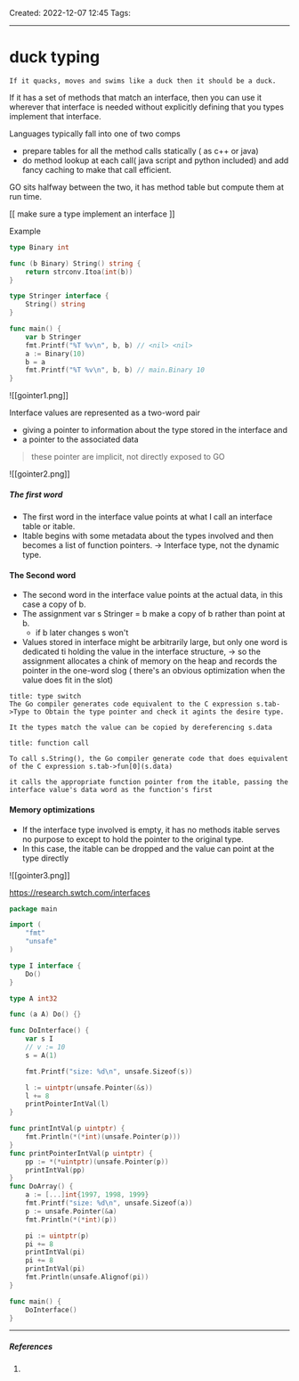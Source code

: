Created: 2022-12-07 12:45
Tags: 
____

# duck typing 

```ad-quote
If it quacks, moves and swims like a duck then it should be a duck.
```

If it has a set of methods that match an interface, then you can use it wherever that interface is needed without explicitly defining that you types implement that interface.


Languages typically fall into one of two comps 
* prepare tables for all the method calls statically ( as c++ or java)
* do method lookup at each call( java script and python included) and add fancy caching to make that call efficient.

GO sits halfway between the two, it has method table but compute them at run time.

[[ make sure a type implement an interface ]]

Example 
```go 
type Binary int

func (b Binary) String() string {
	return strconv.Itoa(int(b))
}

type Stringer interface {
	String() string
}

func main() {
	var b Stringer
	fmt.Printf("%T %v\n", b, b) // <nil> <nil>
	a := Binary(10)
	b = a
	fmt.Printf("%T %v\n", b, b) // main.Binary 10
}

```

![[gointer1.png]]


Interface values are represented as a two-word pair 
*  giving a pointer to information about the type stored in the interface and 
* a pointer to the associated data

> these pointer are implicit, not directly exposed to GO


![[gointer2.png]]

##### The first word 
* The first word in the interface value points at what I call an interface table or itable.
* Itable begins with some metadata about the types involved and then becomes a list of function pointers.
	-> Interface type, not the dynamic type.


#### The Second word 
* The second word in the interface value points at the actual data, in this case a copy of b. 
* The assignment var s Stringer = b make a copy of b rather than point at b.
	* if b later changes s won't
* Values stored in interface might be arbitrarily large, but only one word is dedicated ti holding the value in the interface  structure, -> so the assignment allocates a chink of memory on the heap and records the pointer in the one-word slog ( there's an obvious optimization when the value does fit in the slot)

```ad-note 
title: type switch
The Go compiler generates code equivalent to the C expression s.tab->Type to Obtain the type pointer and check it agints the desire type.

It the types match the value can be copied by dereferencing s.data
```

```ad-note 
title: function call

To call s.String(), the Go compiler generate code that does equivalent of the C expression s.tab->fun[0](s.data)

it calls the appropriate function pointer from the itable, passing the interface value's data word as the function's first
```


#### Memory optimizations

* If the interface type involved is empty, it has no methods itable serves no purpose to except to hold the pointer to the original type.
* In this case, the itable can be dropped and the value can point at the type directly

![[gointer3.png]]

https://research.swtch.com/interfaces

```go
package main

import (
	"fmt"
	"unsafe"
)

type I interface {
	Do()
}

type A int32

func (a A) Do() {}

func DoInterface() {
	var s I
	// v := 10
	s = A(1)

	fmt.Printf("size: %d\n", unsafe.Sizeof(s))

	l := uintptr(unsafe.Pointer(&s))
	l += 8
	printPointerIntVal(l)
}

func printIntVal(p uintptr) {
	fmt.Println(*(*int)(unsafe.Pointer(p)))
}
func printPointerIntVal(p uintptr) {
	pp := *(*uintptr)(unsafe.Pointer(p))
	printIntVal(pp)
}
func DoArray() {
	a := [...]int{1997, 1998, 1999}
	fmt.Printf("size: %d\n", unsafe.Sizeof(a))
	p := unsafe.Pointer(&a)
	fmt.Println(*(*int)(p))

	pi := uintptr(p)
	pi += 8
	printIntVal(pi)
	pi += 8
	printIntVal(pi)
	fmt.Println(unsafe.Alignof(pi))
}

func main() {
	DoInterface()
}

```
_____
##### References
1.

